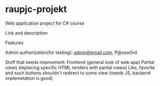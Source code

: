 # raupjc-projekt
Web application project for C# course

Link and description

Features

Admin authorization(for testing):
admin@email.com, P@ssw0rd

Stuff that needs improvment:
Frontend (general look of web app)
Partial views (replacing specific HTML renders with partial views)
Like, favorite and such buttons shouldn't redirect to some view (needs JS, backend implemetation is good)


